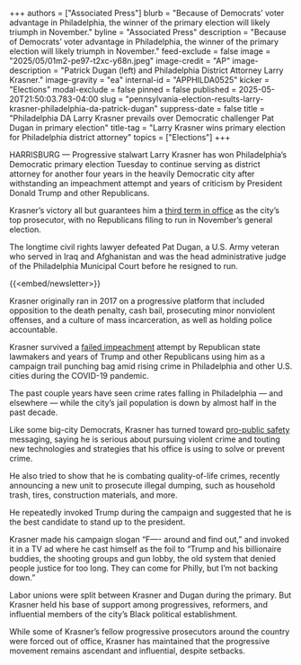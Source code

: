 +++
authors = ["Associated Press"]
blurb = "Because of Democrats’ voter advantage in Philadelphia, the winner of the primary election will likely triumph in November."
byline = "Associated Press"
description = "Because of Democrats’ voter advantage in Philadelphia, the winner of the primary election will likely triumph in November."
feed-exclude = false
image = "2025/05/01m2-pe97-t2xc-y68n.jpeg"
image-credit = "AP"
image-description = "Patrick Dugan (left) and Philadelphia District Attorney Larry Krasner."
image-gravity = "ea"
internal-id = "APPHILDA0525"
kicker = "Elections"
modal-exclude = false
pinned = false
published = 2025-05-20T21:50:03.783-04:00
slug = "pennsylvania-election-results-larry-krasner-philadelphia-da-patrick-dugan"
suppress-date = false
title = "Philadelphia DA Larry Krasner prevails over Democratic challenger Pat Dugan in primary election"
title-tag = "Larry Krasner wins primary election for Philadelphia district attorney"
topics = ["Elections"]
+++

HARRISBURG — Progressive stalwart Larry Krasner has won Philadelphia’s Democratic primary election Tuesday to continue serving as district attorney for another four years in the heavily Democratic city after withstanding an impeachment attempt and years of criticism by President Donald Trump and other Republicans.

Krasner’s victory all but guarantees him a <a href="https://apnews.com/article/larry-krasner-philadelphia-prosecutor-district-attorney-crime-ceb0f5439e9c8dc86bffaec70308fde6">third term in office</a> as the city’s top prosecutor, with no Republicans filing to run in November’s general election.

The longtime civil rights lawyer defeated Pat Dugan, a U.S. Army veteran who served in Iraq and Afghanistan and was the head administrative judge of the Philadelphia Municipal Court before he resigned to run.

{{<embed/newsletter>}}

Krasner originally ran in 2017 on a progressive platform that included opposition to the death penalty, cash bail, prosecuting minor nonviolent offenses, and a culture of mass incarceration, as well as holding police accountable.

Krasner survived a <a href="https://apnews.com/article/larry-krasner-philadelphia-district-attorney-impeachment-6b38e18792357afe0538ea7f8724cf3a">failed impeachment</a> attempt by Republican state lawmakers and years of Trump and other Republicans using him as a campaign trail punching bag amid rising crime in Philadelphia and other U.S. cities during the COVID-19 pandemic.

The past couple years have seen crime rates falling in Philadelphia — and elsewhere — while the city’s jail population is down by almost half in the past decade.

Like some big-city Democrats, Krasner has turned toward <a href="https://apnews.com/article/philadelphia-mayor-crime-parker-democrats-29841c89da2f624bc747d54ec409bac9">pro-public safety</a> messaging, saying he is serious about pursuing violent crime and touting new technologies and strategies that his office is using to solve or prevent crime.

He also tried to show that he is combating quality-of-life crimes, recently announcing a new unit to prosecute illegal dumping, such as household trash, tires, construction materials, and more.

He repeatedly invoked Trump during the campaign and suggested that he is the best candidate to stand up to the president.

Krasner made his campaign slogan “F—- around and find out,” and invoked it in a TV ad where he cast himself as the foil to “Trump and his billionaire buddies, the shooting groups and gun lobby, the old system that denied people justice for too long. They can come for Philly, but I’m not backing down.”

Labor unions were split between Krasner and Dugan during the primary. But Krasner held his base of support among progressives, reformers, and influential members of the city’s Black political establishment.

While some of Krasner’s fellow progressive prosecutors around the country were forced out of office, Krasner has maintained that the progressive movement remains ascendant and influential, despite setbacks.

